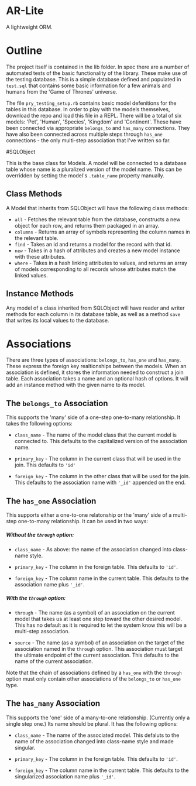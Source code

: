 # AR-Lite

A lightweight ORM.

# Outline

The project itself is contained in the lib folder. In spec there are a number of automated tests of the basic functionality of the library. These make use of the testing database. This is a simple database defined and populated in `test.sql` that contains some basic information for a few animals and humans from the 'Game of Thrones' universe.

The file `pry_testing_setup.rb` contains basic model defenitions for the tables in this database. In order to play with the models themselves, download the repo and load this file in a REPL. There will be a total of six models: 'Pet', 'Human', 'Species', 'Kingdom' and 'Continent'.  These have been connected via appropriate `belongs_to` and `has_many` connections. They have also been connected across multiple steps through `has_one` connections - the only multi-step association that I've written so far.

#SQLObject

This is the base class for Models. A model will be connected to a database table whose name is a pluralized version of the model name. This can be overridden by setting the model's `.table_name` property manually.

## Class Methods

A Model that inherits from SQLObject will have the following class methods:

* `all` - Fetches the relevant table from the database, constructs a new object for each row, and returns them packaged in an array.
* `columns` - Returns an array of symbols representing the column names in the relevant table.
* `find` - Takes an id and returns a model for the record with that id.
* `new` - Takes in a hash of attributes and creates a new model instance with these attributes.
* `where` - Takes in a hash linking attributes to values, and returns an array of models corresponding to all records whose attributes match the linked values. 

## Instance Methods

Any model of a class inherited from SQLObject will have reader and writer methods for each column in its database table, as well as a method `save` that writes its local values to the database.

# Associations

There are three types of associations: `belongs_to`, `has_one` and `has_many`. These express the foreign key realtionships between the models. When an association is defined, it stores the information needed to construct a join table. Each association takes a name and an optional hash of options. It will add an instance method with the given name to its model.

## The `belongs_to` Association

This supports the 'many' side of a one-step one-to-many relationship. It takes the following options:

* `class_name` - The name of the model class that the current model is connected to. This defaults to the capitalized version of the association name.

* `primary_key` - The column in the current class that will be used in the join. This defaults to `'id'`

* `foreign_key` - The column in the other class that will be used for the join. This defaults to the association name with `'_id'` appended on the end.

## The `has_one` Association

This supports either a one-to-one relatonship or the 'many' side of a multi-step one-to-many relationship. It can be used in two ways:

##### Without the `through` option:

* `class_name` - As above: the name of the association changed into class-name style.

* `primary_key` - The column in the foreign table. This defaults to `'id'`.

* `foreign_key` - The column name in the current table. This defaults to the association name plus `'_id'`.

##### With the `through` option:

* `through` - The name (as a symbol) of an association on the current model that takes us at least one step toward the other desired model. This has no default as it is required to let the system know this will be a multi-step association.

* `source` - The name (as a symbol) of an association on the target of the association named in the `through` option. This association must target the ultimate endpoint of the current association. This defaults to the name of the current association.

Note that the chain of associations defined by a `has_one` with the `through` option must only contain other associations of the `belongs_to` or `has_one` type.

## The `has_many` Association

This supports the 'one' side of a many-to-one relationship. (Currently only a single step one.) Its name should be plural. It has the following options:

* `class_name` - The name of the associated model. This defaluts to the name of the association changed into class-name style and made singular.

* `primary_key` - The column in the foreign table. This defaults to `'id'`.

* `foreign_key` - The column name in the current table. This defaults to the singularized association name plus `'_id'`.